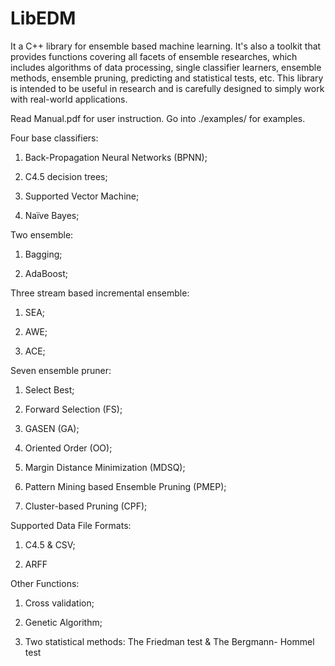 LibEDM
======

It a C++ library for ensemble based machine learning. It's also a toolkit that provides functions covering all facets of ensemble researches, which includes algorithms of data processing, single classifier learners, ensemble methods, ensemble pruning, predicting and statistical tests, etc. This library is intended to be useful in research and is carefully designed to simply work with real-world applications. 

Read Manual.pdf for user instruction. Go into ./examples/ for examples.



Four base classifiers:

1) Back-Propagation Neural Networks (BPNN);

2) C4.5 decision trees;

3) Supported Vector Machine;

4) Naïve Bayes;



Two ensemble:

1) Bagging;

2) AdaBoost;



Three stream based incremental ensemble:

1) SEA;

2) AWE;

3) ACE;



Seven ensemble pruner:

1) Select Best;

2) Forward Selection (FS);

3) GASEN (GA);

4) Oriented Order (OO);

5) Margin Distance Minimization (MDSQ);

6) Pattern Mining based Ensemble Pruning (PMEP);

7) Cluster-based Pruning (CPF);



Supported Data File Formats:

1) C4.5 & CSV;

2) ARFF


Other Functions:

1) Cross validation;

2) Genetic Algorithm;

3) Two statistical methods: The Friedman test &	The Bergmann- Hommel test
